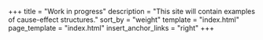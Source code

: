 +++
title = "Work in progress"
description = "This site will contain examples of cause-effect structures."
sort_by = "weight"
template = "index.html"
page_template = "index.html"
insert_anchor_links = "right"
+++
